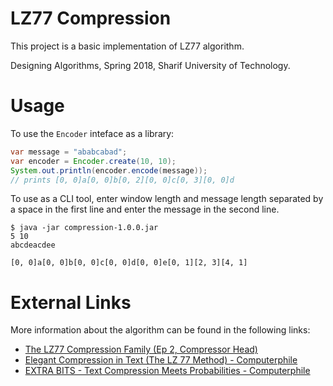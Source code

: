 # LZ77 Compression

This project is a basic implementation of LZ77 algorithm.

Designing Algorithms, Spring 2018, Sharif University of Technology.

# Usage

To use the `Encoder` inteface as a library:

```java
var message = "ababcabad";
var encoder = Encoder.create(10, 10);
System.out.println(encoder.encode(message));
// prints [0, 0]a[0, 0]b[0, 2][0, 0]c[0, 3][0, 0]d
```

To use as a CLI tool, enter window length and message length separated by a space in the first line and enter the message in the second line.

```
$ java -jar compression-1.0.0.jar
5 10
abcdeacdee

[0, 0]a[0, 0]b[0, 0]c[0, 0]d[0, 0]e[0, 1][2, 3][4, 1]
```

# External Links

More information about the algorithm can be found in the following links:
 - [The LZ77 Compression Family (Ep 2, Compressor Head)](https://youtu.be/Jqc418tQDkg)
 - [Elegant Compression in Text (The LZ 77 Method) - Computerphile](https://youtu.be/goOa3DGezUA)
 - [EXTRA BITS - Text Compression Meets Probabilities - Computerphile](https://youtu.be/cCDCfoHTsaU)

